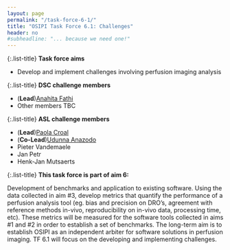 ```yaml
---
layout: page
permalink: "/task-force-6-1/"
title: "OSIPI Task Force 6.1: Challenges"
header: no
#subheadline: "... because we need one!"
---
```


{:.list-title}
**Task force aims**

- Develop and implement challenges involving perfusion imaging analysis

{:.list-title}
**DSC challenge members**

- (**Lead**)[Anahita Fathi](https://www.linkedin.com/in/anahita-fathi-kazerooni-a3287238/)
- Other members TBC

{:.list-title}
**ASL challenge members**

- (**Lead**)[Paola Croal](https://www.linkedin.com/in/paula-croal/?originalSubdomain=uk)
- (**Co-Lead**)[Udunna Anazodo](https://www.lawsonresearch.ca/scientist/dr-udunna-anazodo)
- Pieter Vandemaele
- Jan Petr
- Henk-Jan Mutsaerts

{:.list-title}
**This task force is part of aim 6:**

Development of benchmarks and application to existing software. Using the data collected in aim #3, develop metrics that quantify the performance of a perfusion analysis tool (eg. bias and precision on DRO’s, agreement with reference methods in-vivo, reproducibility on in-vivo data, processing time, etc). These metrics will be measured for the software tools collected in aims #1 and #2 in order to establish a set of benchmarks. The long-term aim is to establish OSIPI as an independent arbiter for software solutions in perfusion imaging. TF 6.1 will focus on the developing and implementing challenges.